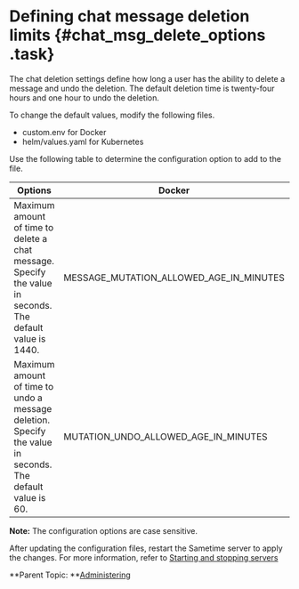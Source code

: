 # Defining chat message deletion limits {#chat_msg_delete_options .task}

The chat deletion settings define how long a user has the ability to delete a message and undo the deletion. The default deletion time is twenty-four hours and one hour to undo the deletion.

To change the default values, modify the following files.

-   custom.env for Docker
-   helm/values.yaml for Kubernetes

Use the following table to determine the configuration option to add to the file.

|Options|Docker|Kubernetes|
|-------|------|----------|
|Maximum amount of time to delete a chat message. Specify the value in seconds. The default value is 1440.|MESSAGE\_MUTATION\_ALLOWED\_AGE\_IN\_MINUTES|messageMutationAllowedAgeInMinutes|
|Maximum amount of time to undo a message deletion. Specify the value in seconds. The default value is 60.|MUTATION\_UNDO\_ALLOWED\_AGE\_IN\_MINUTES|mutationUndoAllowedAgeInMinutes|

**Note:** The configuration options are case sensitive.

After updating the configuration files, restart the Sametime server to apply the changes. For more information, refer to [Starting and stopping servers](https://help.hcltechsw.com/sametime/12/admin/starting_and_stopping_servers.html)

**Parent Topic:  **[Administering](administering.md)

